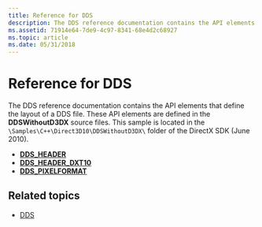 ```yaml
---
title: Reference for DDS
description: The DDS reference documentation contains the API elements that define the layout of a DDS file.
ms.assetid: 71914e64-7de9-4c97-8341-68e4d2c68927
ms.topic: article
ms.date: 05/31/2018
---
```


# Reference for DDS

The DDS reference documentation contains the API elements that define the layout of a DDS file. These API elements are defined in the **DDSWithoutD3DX** source files. This sample is located in the `\Samples\C++\Direct3D10\DDSWithoutD3DX\` folder of the DirectX SDK (June 2010).

-   [**DDS\_HEADER**](dds-header.md)
-   [**DDS\_HEADER\_DXT10**](dds-header-dxt10.md)
-   [**DDS\_PIXELFORMAT**](dds-pixelformat.md)

## Related topics

* [DDS](dx-graphics-dds.md)
